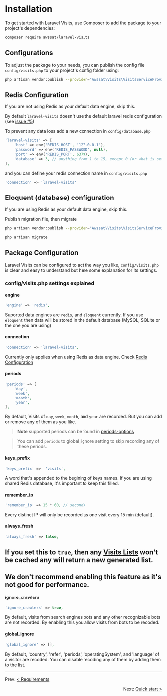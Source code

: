 # Installation

To get started with Laravel Visits, use Composer to add the package to your project's dependencies:

```bash
composer require awssat/laravel-visits
```

## Configurations

To adjust the package to your needs, you can publish the config file `config/visits.php` to your project's config folder using:

```bash
php artisan vendor:publish --provider="Awssat\Visits\VisitsServiceProvider" --tag=config
```

## Redis Configuration

If you are not using Redis as your default data engine, skip this.

By default `laravel-visits` doesn't use the default laravel redis configuration (see [issue #5](https://github.com/awssat/laravel-visits/issues/5))

To prevent any data loss add a new connection in `config/database.php`

```php
'laravel-visits' => [
    'host' => env('REDIS_HOST', '127.0.0.1'),
    'password' => env('REDIS_PASSWORD', null),
    'port' => env('REDIS_PORT', 6379),
    'database' => 3, // anything from 1 to 15, except 0 (or what is set in default)
],
```

and you can define your redis connection name in `config/visits.php`

```php
'connection' => 'laravel-visits'
```

## Eloquent (database) configuration

If you are using Redis as your default data engine, skip this.

Publish migration file, then migrate

```sh
php artisan vendor:publish --provider="Awssat\Visits\VisitsServiceProvider" --tag=migrations
```

```sh
php artisan migrate
```

## Package Configuration

Laravel Visits can be configured to act the way you like, `config/visits.php` is clear and easy to understand but here some explanation for its settings.

### config/visits.php settings explained

#### engine

```php
'engine' => 'redis',
```

Suported data engines are `redis`, and `eloquent` currently.
If you use `eloquent` then data will be stored in the default database (MySQL, SQLite or the one you are using)

#### connection

```php
'connection' => 'laravel-visits',
```

Currently only applies when using Redis as data engine. Check [Redis Configuration](#redis-configuration)

#### periods

```php
'periods' => [
    'day',
    'week',
    'month',
    'year',
],
```

By default, Visits of `day`, `week`, `month`, and `year` are recorded. But you can add or remove any of them as you like.

> **Note** supported periods can be found in [periods-options](8_clear-and-reset-values.html#periods-options)

> You can add `periods` to global_ignore setting to skip recording any of these periods.

#### keys_prefix

```php
'keys_prefix' =>  'visits',
```

A word that's appended to the begining of keys names. If you are using shared Redis database, it's important to keep this filled.

#### remember_ip

```php
'remember_ip' => 15 * 60, // seconds
```

Every distinct IP will only be recorded as one visit every 15 min (default).

#### always_fresh

```php
'always_fresh' => false,
```

## If you set this to `true`, then any [Visits Lists](7_visits-lists) won't be cached any will return a new generated list.

## We don't recommend enabling this feature as it's not good for performance.

#### ignore_crawlers

```php
'ignore_crawlers' => true,
```

By default, visits from search engines bots and any other recognizable bots are not recorded. By enabling this you allow visits from bots to be recoded.

#### global_ignore

```php
'global_ignore' => [],
```

By default, 'country', 'refer', 'periods', 'operatingSystem', and 'language' of a visitor are recoded. You can disable recoding any of them by adding them to the list.

---

<p align="left">
  Prev:  <a href="docs/2_requirements">< Requirements</a> 
</p>

<p align="right">
  Next:  <a href="docs/4_quick-start">Quick start ></a> 
</p>
